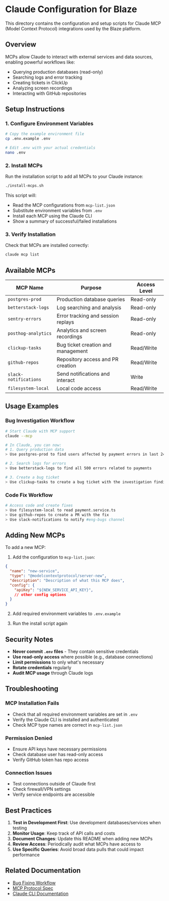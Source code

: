 # Claude Configuration for Blaze

This directory contains the configuration and setup scripts for Claude MCP (Model Context Protocol) integrations used by the Blaze platform.

## Overview

MCPs allow Claude to interact with external services and data sources, enabling powerful workflows like:
- Querying production databases (read-only)
- Searching logs and error tracking
- Creating tickets in ClickUp
- Analyzing screen recordings
- Interacting with GitHub repositories

## Setup Instructions

### 1. Configure Environment Variables

```bash
# Copy the example environment file
cp .env.example .env

# Edit .env with your actual credentials
nano .env
```

### 2. Install MCPs

Run the installation script to add all MCPs to your Claude instance:

```bash
./install-mcps.sh
```

This script will:
- Read the MCP configurations from `mcp-list.json`
- Substitute environment variables from `.env`
- Install each MCP using the Claude CLI
- Show a summary of successful/failed installations

### 3. Verify Installation

Check that MCPs are installed correctly:

```bash
claude mcp list
```

## Available MCPs

| MCP Name | Purpose | Access Level |
|----------|---------|--------------|
| `postgres-prod` | Production database queries | Read-only |
| `betterstack-logs` | Log searching and analysis | Read-only |
| `sentry-errors` | Error tracking and session replays | Read-only |
| `posthog-analytics` | Analytics and screen recordings | Read-only |
| `clickup-tasks` | Bug ticket creation and management | Read/Write |
| `github-repos` | Repository access and PR creation | Read/Write |
| `slack-notifications` | Send notifications and interact | Write |
| `filesystem-local` | Local code access | Read/Write |

## Usage Examples

### Bug Investigation Workflow

```bash
# Start Claude with MCP support
claude --mcp

# In Claude, you can now:
# 1. Query production data
> Use postgres-prod to find users affected by payment errors in last 24h

# 2. Search logs for errors
> Use betterstack-logs to find all 500 errors related to payments

# 3. Create a bug ticket
> Use clickup-tasks to create a bug ticket with the investigation findings
```

### Code Fix Workflow

```bash
# Access code and create fixes
> Use filesystem-local to read payment.service.ts
> Use github-repos to create a PR with the fix
> Use slack-notifications to notify #eng-bugs channel
```

## Adding New MCPs

To add a new MCP:

1. Add the configuration to `mcp-list.json`:
```json
{
  "name": "new-service",
  "type": "@modelcontextprotocol/server-new",
  "description": "Description of what this MCP does",
  "config": {
    "apiKey": "${NEW_SERVICE_API_KEY}",
    // other config options
  }
}
```

2. Add required environment variables to `.env.example`

3. Run the install script again

## Security Notes

- **Never commit `.env` files** - They contain sensitive credentials
- **Use read-only access** where possible (e.g., database connections)
- **Limit permissions** to only what's necessary
- **Rotate credentials** regularly
- **Audit MCP usage** through Claude logs

## Troubleshooting

### MCP Installation Fails
- Check that all required environment variables are set in `.env`
- Verify the Claude CLI is installed and authenticated
- Check MCP type names are correct in `mcp-list.json`

### Permission Denied
- Ensure API keys have necessary permissions
- Check database user has read-only access
- Verify GitHub token has repo access

### Connection Issues
- Test connections outside of Claude first
- Check firewall/VPN settings
- Verify service endpoints are accessible

## Best Practices

1. **Test in Development First**: Use development databases/services when testing
2. **Monitor Usage**: Keep track of API calls and costs
3. **Document Changes**: Update this README when adding new MCPs
4. **Review Access**: Periodically audit what MCPs have access to
5. **Use Specific Queries**: Avoid broad data pulls that could impact performance

## Related Documentation

- [Bug Fixing Workflow](../docs/agentic-workflows/bug-fixing/)
- [MCP Protocol Spec](https://modelcontextprotocol.org)
- [Claude CLI Documentation](https://claude.ai/docs/cli)